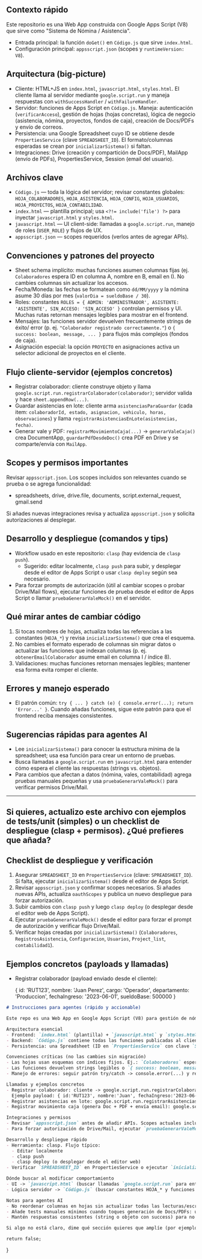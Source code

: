 ## Contexto rápido

Este repositorio es una Web App construida con Google Apps Script (V8) que sirve como "Sistema de Nómina / Asistencia".
- Entrada principal: la función `doGet()` en `Código.js` que sirve `index.html`.
- Configuración principal: `appsscript.json` (scopes y `runtimeVersion: V8`).

## Arquitectura (big-picture)

- Cliente: HTML+JS en `index.html`, `javascript.html`, `styles.html`. El cliente llama al servidor mediante `google.script.run` y maneja respuestas con `withSuccessHandler` / `withFailureHandler`.
- Servidor: funciones de Apps Script en `Código.js`. Maneja: autenticación (`verificarAcceso`), gestión de hojas (hojas concretas), lógica de negocio (asistencia, nómina, proyectos, fondos de caja), creación de Docs/PDFs y envío de correos.
- Persistencia: una Google Spreadsheet cuyo ID se obtiene desde `PropertiesService` (clave `SPREADSHEET_ID`). El formato/columnas esperadas se crean por `inicializarSistema()` si faltan.
- Integraciones: Drive (creación y compartición de Docs/PDF), MailApp (envío de PDFs), PropertiesService, Session (email del usuario).

## Archivos clave

- `Código.js` — toda la lógica del servidor; revisar constantes globales: `HOJA_COLABORADORES`, `HOJA_ASISTENCIA`, `HOJA_CONFIG`, `HOJA_USUARIOS`, `HOJA_PROYECTOS`, `HOJA_CONTABILIDAD`.
- `index.html` — plantilla principal; usa `<?!= include('file') ?>` para inyectar `javascript.html` y `styles.html`.
- `javascript.html` — UI client-side: llamadas a `google.script.run`, manejo de roles (`USER_ROLE`) y flujos de UX.
- `appsscript.json` — scopes requeridos (verlos antes de agregar APIs).

## Convenciones y patrones del proyecto

- Sheet schema implícito: muchas funciones asumen columnas fijas (ej. `Colaboradores` espera ID en columna A, nombre en B, email en I). No cambies columnas sin actualizar los accesos.
- Fecha/Moneda: las fechas se formatean como `dd/MM/yyyy` y la nómina asume 30 días por mes (`valorDia = sueldoBase / 30`).
- Roles: constantes `ROLES = { ADMIN: 'ADMINISTRADOR', ASISTENTE: 'ASISTENTE', SIN_ACCESO: 'SIN_ACCESO' }` controlan permisos y UI. Muchas rutas retornan mensajes legibles para mostrar en el frontend.
- Mensajes: las funciones servidor devuelven frecuentemente strings de éxito/ error (p. ej. `"Colaborador registrado correctamente."`) o `{ success: boolean, message, ... }` para flujos más complejos (fondos de caja).
- Asignación especial: la opción `PROYECTO` en asignaciones activa un selector adicional de proyectos en el cliente.

## Flujo cliente-servidor (ejemplos concretos)

- Registrar colaborador: cliente construye objeto y llama `google.script.run.registrarColaborador(colaborador)`; servidor valida y hace `sheet.appendRow(...)`.
- Guardar asistencias en lote: cliente arma `asistenciasParaGuardar` (cada item: `colaboradorId, estado, asignacion, vehiculo, horas, observaciones`) y llama `registrarAsistenciasEnLote(asistencias, fecha)`.
- Generar vale y PDF: `registrarMovimientoCaja(...)` -> `generarValeCaja()` crea DocumentApp, `guardarPdfDesdeDoc()` crea PDF en Drive y se comparte/envía con `MailApp`.

## Scopes y permisos importantes

Revisar `appsscript.json`. Los scopes incluidos son relevantes cuando se prueba o se agrega funcionalidad:
- spreadsheets, drive, drive.file, documents, script.external_request, gmail.send

Si añades nuevas integraciones revisa y actualiza `appsscript.json` y solicita autorizaciones al desplegar.

## Desarrollo y despliegue (comandos y tips)

- Workflow usado en este repositorio: `clasp` (hay evidencia de `clasp push`).
  - Sugerido: editar localmente, `clasp push` para subir, y desplegar desde el editor de Apps Script o usar `clasp deploy` según sea necesario.
- Para forzar prompts de autorización (útil al cambiar scopes o probar Drive/Mail flows), ejecutar funciones de prueba desde el editor de Apps Script o llamar `pruebaGenerarValeMock()` en el servidor.

## Qué mirar antes de cambiar código

1. Si tocas nombres de hojas, actualiza todas las referencias a las constantes (`HOJA_*`) y revisa `inicializarSistema()` que crea el esquema.
2. No cambies el formato esperado de columnas sin migrar datos o actualizar las funciones que indexan columnas (p. ej. `obtenerEmailColaborador` asume email en columna I / índice 8).
3. Validaciones: muchas funciones retornan mensajes legibles; mantener esa forma evita romper el cliente.

## Errores y manejo esperado

- El patrón común: `try { ... } catch (e) { console.error(...); return 'Error...' }`. Cuando añadas funciones, sigue este patrón para que el frontend reciba mensajes consistentes.

## Sugerencias rápidas para agentes AI

- Lee `inicializarSistema()` para conocer la estructura mínima de la spreadsheet; usa esa función para crear un entorno de pruebas.
- Busca llamadas a `google.script.run` en `javascript.html` para entender cómo espera el cliente las respuestas (strings vs. objetos).
- Para cambios que afectan a datos (nómina, vales, contabilidad) agrega pruebas manuales pequeñas y usa `pruebaGenerarValeMock()` para verificar permisos Drive/Mail.

---
Si quieres, actualizo este archivo con ejemplos de tests/unit (simples) o un checklist de despliegue (clasp + permisos). ¿Qué prefieres que añada? 
---

## Checklist de despliegue y verificación

1. Asegurar `SPREADSHEET_ID` en `PropertiesService` (clave: `SPREADSHEET_ID`). Si falta, ejecutar `inicializarSistema()` desde el editor de Apps Script.
2. Revisar `appsscript.json` y confirmar scopes necesarios. Si añades nuevas APIs, actualiza `oauthScopes` y publica un nuevo despliegue para forzar autorización.
3. Subir cambios con `clasp push` y luego `clasp deploy` (o desplegar desde el editor web de Apps Script).
4. Ejecutar `pruebaGenerarValeMock()` desde el editor para forzar el prompt de autorización y verificar flujo Drive/Mail.
5. Verificar hojas creadas por `inicializarSistema()` (`Colaboradores`, `RegistrosAsistencia`, `Configuracion`, `Usuarios`, `Project_list`, `contabilidad1`).

## Ejemplos concretos (payloads y llamadas)

- Registrar colaborador (payload enviado desde el cliente):

  {
    id: 'RUT123',
    nombre: 'Juan Perez',
    cargo: 'Operador',
    departamento: 'Produccion',
    fechaIngreso: '2023-06-01',
    sueldoBase: 500000
  }

```markdown
# Instrucciones para agentes (rápido y accionable)

Este repo es una Web App en Google Apps Script (V8) para gestión de nómina/asistencia. Objetivo: dar a un agente AI el contexto mínimo para editar, añadir funciones y desplegar sin romper integraciones.

Arquitectura esencial
- Frontend: `index.html` (plantilla) + `javascript.html` y `styles.html`. El HTML usa `<?!= include('file') ?>` para inyectar partes.
- Backend: `Código.js` contiene todas las funciones publicadas al cliente vía google.script.run.
- Persistencia: una Spreadsheet (ID en `PropertiesService` con clave `SPREADSHEET_ID`). `inicializarSistema()` crea/normaliza hojas y formatos.

Convenciones críticas (no las cambies sin migración)
- Las hojas usan esquemas con índices fijos. Ej.: `Colaboradores` espera ID en A, nombre en B, email en I (índice 8 en 0-based). Revisa `inicializarSistema()` y funciones como `obtenerEmailColaborador`.
- Las funciones devuelven strings legibles o `{ success: boolean, message, ... }`. El frontend asume estas formas para mostrar mensajes.
- Manejo de errores: seguir patrón try/catch -> console.error(...) y retornar mensaje legible.

Llamadas y ejemplos concretos
- Registrar colaborador: cliente -> google.script.run.registrarColaborador(colaborador)
  Ejemplo payload: { id:'RUT123', nombre:'Juan', fechaIngreso:'2023-06-01', sueldoBase:500000 }
- Registrar asistencias en lote: google.script.run.registrarAsistenciasEnLote(asistencias, fecha)
- Registrar movimiento caja (genera Doc + PDF + envía email): google.script.run.registrarMovimientoCaja(movimiento)

Integraciones y permisos
- Revisar `appsscript.json` antes de añadir APIs. Scopes actuales incluyen spreadsheets, drive, documents, drive.file, script.external_request y gmail.send.
- Para forzar autorización de Drive/Mail, ejecutar `pruebaGenerarValeMock()` desde el editor de Apps Script.

Desarrollo y despliegue rápido
- Herramienta: clasp. Flujo típico:
  - Editar localmente
  - clasp push
  - clasp deploy (o desplegar desde el editor web)
- Verificar `SPREADSHEET_ID` en PropertiesService o ejecutar `inicializarSistema()` para crear las hojas.

Dónde buscar al modificar comportamiento
- UI -> `javascript.html` (buscar llamadas `google.script.run` para entender contratos input/output).
- Lógica servidor -> `Código.js` (buscar constantes HOJA_* y funciones: `registrarColaborador`, `registrarAsistenciasEnLote`, `calcularNomina`, `registrarMovimientoCaja`, `inicializarSistema`).

Notas para agentes AI
- No reordenar columnas en hojas sin actualizar todas las lecturas/escrituras en `Código.js`.
- Añade tests manuales mínimos cuando toques generación de Docs/PDFs: usa `pruebaGenerarValeMock()` para validar scope/Drive/Mail.
- Mantén respuestas consistentes (string o objeto con success) para no romper el frontend.

Si algo no está claro, dime qué sección quieres que amplíe (por ejemplo: mapa de columnas completo, checklist de despliegue con comandos, o ejemplos de payloads adicionales).

```
    return false;

  }
